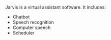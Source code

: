 Jarvis is a virtual assistant software.
It includes:
- Chatbot
- Speech recognition
- Computer speech
- Scheduler
